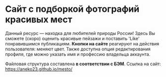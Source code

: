 # Сайт с подборкой фотографий красивых мест

Данный ресурс — находка для любителей природы России! Здесь Вы сможете (скоро) оценить красивые пейзажи и поставить 'Like' понравившимся публикациям. 
**Кнопки на сайте** реагируют на действия пользователя: меняют цвет. Также доступна опция редактирования профиля, где можно указать имя и профессию владельца аккаунта. 

Файловая структура составлена **в соответствии с БЭМ**. 
Ссылка на сайт: https://aneko23.github.io/mesto/ 



